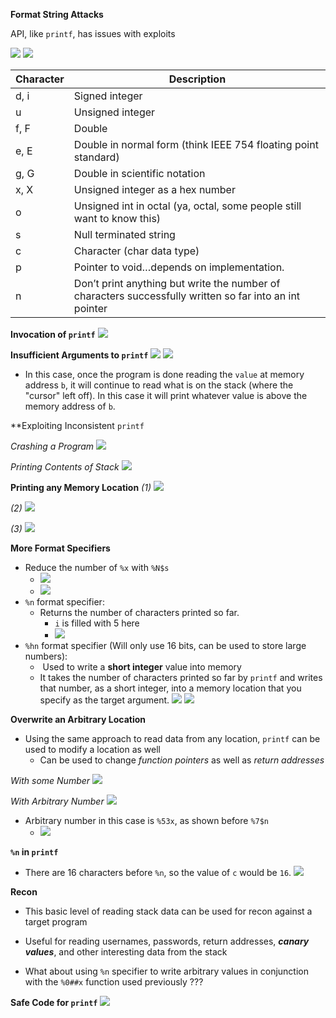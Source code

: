 **Format String Attacks**

API, like `printf`, has issues with exploits

![](Pasted%20image%2020240212130435%201.png)
![](Pasted%20image%2020240212130440%201.png)

| Character | Description |
| ---- | ---- |
| d, i | Signed integer |
| u | Unsigned integer |
| f, F | Double |
| e, E | Double in normal form (think IEEE 754 floating point standard) |
| g, G | Double in scientific notation |
| x, X | Unsigned integer as a hex number |
| o | Unsigned int in octal (ya, octal, some people still want to know this) |
| s | Null terminated string |
| c | Character (char data type) |
| p | Pointer to void…depends on implementation. |
| n | Don’t print anything but write the number of characters successfully written so far into an int pointer |

**Invocation of `printf`**
![](Pasted%20image%2020240212130754%201.png)


**Insufficient Arguments to `printf`**
![](Pasted%20image%2020240212131540%201.png)
![](Pasted%20image%2020240212131548%201.png)
- In this case, once the program is done reading the `value` at memory address `b`, it will continue to read what is on the stack (where the "cursor" left off). In this case it will print whatever value is above the memory address of `b`.

**Exploiting Inconsistent `printf`

*Crashing a Program*
![](Pasted%20image%2020240212132843%201.png)

*Printing Contents of Stack*
![](Pasted%20image%2020240212132858%201.png)

**Printing any Memory Location**
*(1)*
![](Pasted%20image%2020240212132929%201.png)

*(2)*
![](Pasted%20image%2020240212133009%201.png)

*(3)*
![](Pasted%20image%2020240212133037%201.png)


**More Format Specifiers**
- Reduce the number of `%x` with `%N$s`
	- ![](Pasted%20image%2020240212133856%201.png)
	- ![](Pasted%20image%2020240212133905%201.png)
- `%n` format specifier:
	- Returns the number of characters printed so far.
		- `i` is filled with 5 here
		- ![](Pasted%20image%2020240212134009%201.png)
- `%hn` format specifier (Will only use 16 bits, can be used to store large numbers):
	-  Used to write a **short integer** value into memory
	- It takes the number of characters printed so far by `printf` and writes that number, as a short integer, into a memory location that you specify as the target argument.
		![](Pasted%20image%2020240212140554%201.png)
		![](Pasted%20image%2020240212140630%201.png)

**Overwrite an Arbitrary Location**
- Using the same approach to read data from any location, `printf` can be used to modify a location as well
	- Can be used to change *function pointers* as well as *return addresses*

*With some Number*
![](Pasted%20image%2020240212140311%201.png)

*With Arbitrary Number*
![](Pasted%20image%2020240212140325%201.png)
- Arbitrary number in this case is `%53x`, as shown before `%7$n`
	- ![](Pasted%20image%2020240212141438%201.png)

**`%n` in `printf`**
- There are 16 characters before `%n`, so the value of `c` would be `16`.
	![](Pasted%20image%2020240212140238%201.png)



**Recon**
- This basic level of reading stack data can be used for recon against a target program
- Useful for reading usernames, passwords, return addresses, ***canary values***, and other interesting data from the stack

- What about using `%n` specifier to write arbitrary values in conjunction with the `%0##x` function used previously ???



**Safe Code for `printf`**
![](Pasted%20image%2020240212141158%201.png)